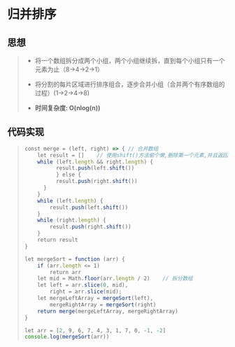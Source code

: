# 归并排序

## 	思想

> - 将一个数组拆分成两个小组，两个小组继续拆，直到每个小组只有一个元素为止（8->4->2->1）
>
> - 将分割的每片区域进行排序组合，逐步合并小组（合并两个有序数组的过程）(1->2->4->8)
> - **时间复杂度: O(nlog(n))**

## 	代码实现

> ```js
> const merge = (left, right) => { // 合并数组    
>     let result = []    // 使用shift()方法偷个懒,删除第一个元素,并且返回该值    
>     while (left.length && right.length) {    			     					if (left[0] <= right[0]) {           
>         	result.push(left.shift())        
>    		} else {    
>         	result.push(right.shift())       
>     	}
>     }    
>     while (left.length) {       
>         result.push(left.shift())    
>     }    
>     while (right.length) {    
>         result.push(right.shift())  
>     }   
>     return result
> }
> 
> let mergeSort = function (arr) {  
>     if (arr.length <= 1)     
>         return arr   
>     let mid = Math.floor(arr.length / 2)    // 拆分数组   
>     let left = arr.slice(0, mid),   
>         right = arr.slice(mid);   
>     let mergeLeftArray = mergeSort(left),   
>         mergeRightArray = mergeSort(right)   
>     return merge(mergeLeftArray, mergeRightArray)
> }
> 
> let arr = [2, 9, 6, 7, 4, 3, 1, 7, 0, -1, -2]
> console.log(mergeSort(arr))
> 
> ```
>
> 